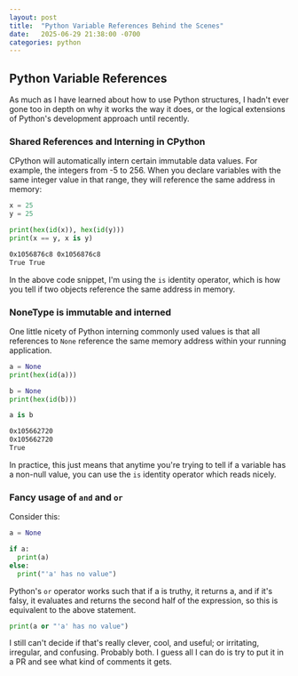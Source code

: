 ```yaml
---
layout: post
title:  "Python Variable References Behind the Scenes"
date:   2025-06-29 21:38:00 -0700
categories: python
---
```


## Python Variable References

As much as I have learned about how to use Python structures, I hadn't ever gone too in depth on why it works the way it does, or the logical extensions of Python's development approach until recently. 

### Shared References and Interning in CPython

CPython will automatically intern certain immutable data values.  For example, the integers from -5 to 256.  When you declare variables with the same integer value in that range, they will reference the same address in memory:

```py
x = 25
y = 25

print(hex(id(x)), hex(id(y)))
print(x == y, x is y)
```

```sh
0x1056876c8 0x1056876c8
True True
```

In the above code snippet, I'm using the `is` identity operator, which is how you tell if two objects reference the same address in memory.  

### NoneType is immutable and interned

One little nicety of Python interning commonly used values is that all references to `None` reference the same memory address within your running application.  

```py
a = None
print(hex(id(a)))

b = None
print(hex(id(b)))

a is b
```
```sh
0x105662720
0x105662720
True
```

In practice, this just means that anytime you're trying to tell if a variable has a non-null value, you can use the `is` identity operator which reads nicely.

### Fancy usage of `and` and `or`

Consider this:
```py
a = None

if a:
  print(a)
else:
  print("'a' has no value")
```

Python's `or` operator works such that if a is truthy, it returns a, and if it's falsy, it evaluates and returns the second half of the expression, so this is equivalent to the above statement.

```py
print(a or "'a' has no value")
```

I still can't decide if that's really clever, cool, and useful; or irritating, irregular, and confusing.  Probably both.  I guess all I can do is try to put it in a PR and see what kind of comments it gets. 
